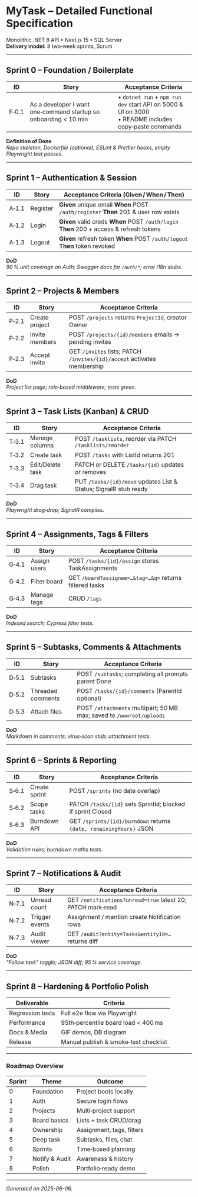 
# MyTask – Detailed Functional Specification
Monolithic .NET 8 API • Next.js 15 • SQL Server  
**Delivery model:** 8 two‑week sprints, Scrum

---

## Sprint 0 – Foundation / Boilerplate
| ID | Story | Acceptance Criteria |
|----|-------|---------------------|
| F‑0.1 | As a developer I want one‑command startup so onboarding < 10 min | • `dotnet run` + `npm run dev` start API on 5000 & UI on 3000<br>• README includes copy‑paste commands |

**Definition of Done**  
*Repo skeleton, Dockerfile (optional), ESLint & Prettier hooks, empty Playwright test passes.*

---

## Sprint 1 – Authentication & Session
| ID | Story | Acceptance Criteria (Given / When / Then) |
|----|-------|-------------------------------------------|
| A‑1.1 | Register | **Given** unique email **When** POST `/auth/register` **Then** 201 & user row exists |
| A‑1.2 | Login | **Given** valid creds **When** POST `/auth/login` **Then** 200 + access & refresh tokens |
| A‑1.3 | Logout | **Given** refresh token **When** POST `/auth/logout` **Then** token revoked |

**DoD**  
*90 % unit coverage on Auth; Swagger docs for `/auth/*`; error i18n stubs.*

---

## Sprint 2 – Projects & Members
| ID | Story | Acceptance Criteria |
|----|-------|---------------------|
| P‑2.1 | Create project | POST `/projects` returns `ProjectId`, creator Owner |
| P‑2.2 | Invite members | POST `/projects/{id}/members` emails → pending invites |
| P‑2.3 | Accept invite | GET `/invites` lists; PATCH `/invites/{id}/accept` activates membership |

**DoD**  
*Project list page; role‑based middleware; tests green.*

---

## Sprint 3 – Task Lists (Kanban) & CRUD
| ID | Story | Acceptance Criteria |
|----|-------|---------------------|
| T‑3.1 | Manage columns | POST `/tasklists`, reorder via PATCH `/tasklists/reorder` |
| T‑3.2 | Create task | POST `/tasks` with ListId returns 201 |
| T‑3.3 | Edit/Delete task | PATCH or DELETE `/tasks/{id}` updates or removes |
| T‑3.4 | Drag task | PUT `/tasks/{id}/move` updates List & Status; SignalR stub ready |

**DoD**  
*Playwright drag‑drop; SignalR compiles.*

---

## Sprint 4 – Assignments, Tags & Filters
| ID | Story | Acceptance Criteria |
|----|-------|---------------------|
| G‑4.1 | Assign users | POST `/tasks/{id}/assign` stores TaskAssignments |
| G‑4.2 | Filter board | GET `/board?assignee=…&tag=…&q=` returns filtered tasks |
| G‑4.3 | Manage tags | CRUD `/tags` |

**DoD**  
*Indexed search; Cypress filter tests.*

---

## Sprint 5 – Subtasks, Comments & Attachments
| ID | Story | Acceptance Criteria |
|----|-------|---------------------|
| D‑5.1 | Subtasks | POST `/subtasks`; completing all prompts parent Done |
| D‑5.2 | Threaded comments | POST `/tasks/{id}/comments` (ParentId optional) |
| D‑5.3 | Attach files | POST `/attachments` multipart; 50 MB max; saved to `/wwwroot/uploads` |

**DoD**  
*Markdown in comments; virus‑scan stub; attachment tests.*

---

## Sprint 6 – Sprints & Reporting
| ID | Story | Acceptance Criteria |
|----|-------|---------------------|
| S‑6.1 | Create sprint | POST `/sprints` (no date overlap) |
| S‑6.2 | Scope tasks | PATCH `/tasks/{id}` sets SprintId; blocked if sprint Closed |
| S‑6.3 | Burndown API | GET `/sprints/{id}/burndown` returns `{date, remainingHours}` JSON |

**DoD**  
*Validation rules; burndown maths tests.*

---

## Sprint 7 – Notifications & Audit
| ID | Story | Acceptance Criteria |
|----|-------|---------------------|
| N‑7.1 | Unread count | GET `/notifications?unread=true` latest 20; PATCH mark‑read |
| N‑7.2 | Trigger events | Assignment / mention create Notification rows |
| N‑7.3 | Audit viewer | GET `/audit?entity=Tasks&entityId=…` returns diff |

**DoD**  
*\"Follow task\" toggle; JSON diff; 95 % service coverage.*

---

## Sprint 8 – Hardening & Portfolio Polish
| Deliverable | Criteria |
|-------------|----------|
| Regression tests | Full e2e flow via Playwright |
| Performance | 95th‑percentile board load < 400 ms |
| Docs & Media | GIF demos, DB diagram |
| Release | Manual publish & smoke‑test checklist |

---

### Roadmap Overview
| Sprint | Theme | Outcome |
|--------|-------|---------|
| 0 | Foundation | Project boots locally |
| 1 | Auth | Secure login flows |
| 2 | Projects | Multi‑project support |
| 3 | Board basics | Lists + task CRUD/drag |
| 4 | Ownership | Assignment, tags, filters |
| 5 | Deep task | Subtasks, files, chat |
| 6 | Sprints | Time‑boxed planning |
| 7 | Notify & Audit | Awareness & history |
| 8 | Polish | Portfolio‑ready demo |

---

*Generated on 2025-06-06.*
